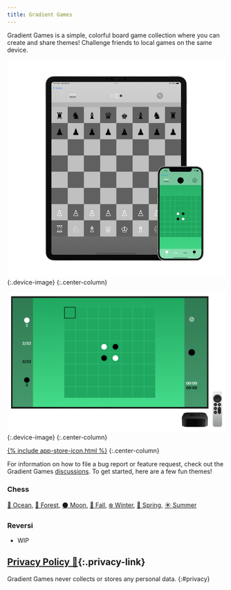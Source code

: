 ```yaml
---
title: Gradient Games
---
```

Gradient Games is a simple, colorful board game collection where you can create and share themes! Challenge friends to local games on the same device.

![](/assets/images/gradientgames/ios.png){:.device-image}
{:.center-column}

![](/assets/images/gradientgames/tvos.png){:.device-image}
{:.center-column}

[{% include app-store-icon.html %}]()
{:.center-column}

For information on how to file a bug report or feature request, check out the Gradient Games [discussions](https://github.com/Sammcb/GradientGames/discussions/1). To get started, here are a few fun themes!

### Chess

[🌊 Ocean](https://www.sammcb.com/ChessColors/?symbol=%f0%9f%8c%8a&pieceLight=00c1ce&pieceDark=0100a7&squareLight=b2ecee&squareDark=0375fb), [🌲 Forest](https://www.sammcb.com/ChessColors/?symbol=%f0%9f%8c%b2&pieceLight=ffffff&pieceDark=000000&squareLight=cce8b5&squareDark=38571a), [🌑 Moon](https://www.sammcb.com/ChessColors/?symbol=%f0%9f%8c%91&pieceLight=ffffff&pieceDark=000000&squareLight=c0c0c0&squareDark=606060), [🍁 Fall](https://www.sammcb.com/ChessColors/?symbol=%f0%9f%8d%81&pieceLight=ffffff&pieceDark=000000&squareLight=ffad3a&squareDark=b22a00), [❄️ Winter](https://www.sammcb.com/ChessColors/?symbol=%e2%9d%84%ef%b8%8f&pieceLight=444444&pieceDark=000000&squareLight=caf0fe&squareDark=76aac7), [🌸 Spring](https://www.sammcb.com/ChessColors/?symbol=%f0%9f%8c%b8&pieceLight=606060&pieceDark=000000&squareLight=fff76b&squareDark=b1dd8c), [☀️ Summer](https://www.sammcb.com/ChessColors/?symbol=%e2%98%80%ef%b8%8f&pieceLight=606060&pieceDark=000000&squareLight=fff995&squareDark=ffaa00)

### Reversi

* WIP

## [Privacy Policy 🔗](#privacy){:.privacy-link}

Gradient Games never collects or stores any personal data.
{:#privacy}
